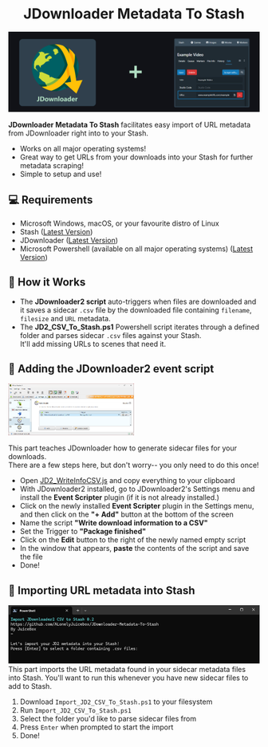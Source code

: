 <h1 align="center">JDownloader Metadata To Stash</h1>
<p align="center"><img src="/readme_assets/header.png" ></p>

**JDownloader Metadata To Stash** facilitates easy import of URL metadata from JDownloader right into to your Stash.

* Works on all major operating systems!
* Great way to get URLs from your downloads into your Stash for further metadata scraping!
* Simple to setup and use!

## 💻 Requirements
- Microsoft Windows, macOS, or your favourite distro of Linux
- Stash ([Latest Version](https://github.com/stashapp/stash/releases/))
- JDownloader ([Latest Version](https://jdownloader.org/))
- Microsoft Powershell (available on all major operating systems) ([Latest Version](https://learn.microsoft.com/en-us/powershell/scripting/install/installing-powershell))


## 🍦 How it Works
-  The **JDownloader2 script** auto-triggers when files are downloaded and it saves a sidecar `.csv` file by the downloaded file containing `filename`, `filesize` and `URL` metadata.
-  The **JD2_CSV_To_Stash.ps1** Powershell script iterates through a defined folder and parses sidecar `.csv` files against your Stash.<br /> It'll add missing URLs to scenes that need it.

## 📖 Adding the JDownloader2 event script
<img src="/readme_assets/JDownloader.png" width="50%" height="50%" >

This part teaches JDownloader how to generate sidecar files for your downloads. <br /> There are a few steps here, but don't worry-- you only need to do this once!

- Open [JD2_WriteInfoCSV.js](https://github.com/ALonelyJuicebox/JD2_WriteInfoCSV/blob/main/JD2_WriteInfoCSV.js) and copy everything to your clipboard
- With JDownloader2 installed, go to JDownloader2's Settings menu and install the **Event Scripter** plugin (if it is not already installed.)
- Click on the newly installed **Event Scripter** plugin in the Settings menu, and then click on the **"+ Add"** button at the bottom of the screen
- Name the script **"Write download information to a CSV"**
- Set the Trigger to **"Package finished"**
- Click on the **Edit** button to the right of the newly named empty script
- In the window that appears, **paste** the contents of the script and save the file
- Done!

## 📖 Importing URL metadata into Stash

<img src="/readme_assets/Import_JD2_CSV_To_Stash.png" >
This part imports the URL metadata found in your sidecar metadata files into Stash.
You'll want to run this whenever you have new sidecar files to add to Stash.

1. Download `Import_JD2_CSV_To_Stash.ps1` to your filesystem
2. Run `Import_JD2_CSV_To_Stash.ps1` 
3. Select the folder you'd like to parse sidecar files from
4. Press `Enter` when prompted to start the import
5. Done!
